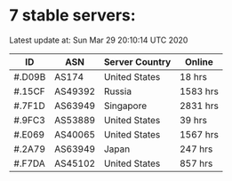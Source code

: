 # 7 stable servers:

Latest update at: Sun Mar 29 20:10:14 UTC 2020

| ID | ASN | Server Country | Online |
| -- | --- | -------------- | ------ |
| #.D09B | AS174 | United States | 18 hrs |
| #.15CF | AS49392 | Russia | 1583 hrs |
| #.7F1D | AS63949 | Singapore | 2831 hrs |
| #.9FC3 | AS53889 | United States | 39 hrs |
| #.E069 | AS40065 | United States | 1567 hrs |
| #.2A79 | AS63949 | Japan | 247 hrs |
| #.F7DA | AS45102 | United States | 857 hrs |

